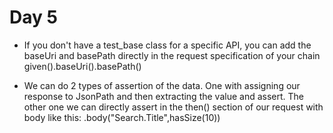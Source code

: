 # Day 5

- If you don't have a test_base class for a specific API, you can add the baseUri and
  basePath directly in the request specification of your chain
  given().baseUri().basePath()
  
- We can do 2 types of assertion of the data. One with assigning our response to JsonPath
  and then extracting the value and assert. The other one we can directly assert in the then()
  section of our request with body like this: .body("Search.Title",hasSize(10))
  
